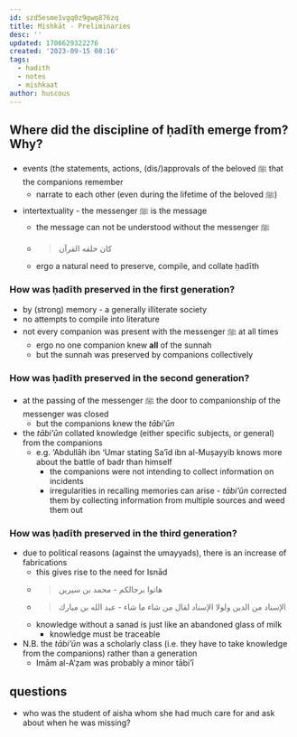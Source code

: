 ```yaml
---
id: szd5esme1vgq0z9gwq876zq
title: Mishkāt - Preliminaries
desc: ''
updated: 1706629322276
created: '2023-09-15 08:16'
tags:
  - hadith
  - notes
  - mishkaat
author: huscous
---
```


## Where did the discipline of ḥadīth emerge from? Why?

- events (the statements, actions, (dis/)approvals of the beloved ﷺ that the companions remember
    - narrate to each other (even during the lifetime of the beloved ﷺ)
- intertextuality - the messenger ﷺ is the message
    - the message can not be understood without the messenger ﷺ
    - >  كان خلقه القرآن
    - ergo a natural need to preserve, compile, and collate ḥadīth


### How was ḥadīth preserved in the first generation?

- by (strong) memory - a generally illiterate society
- no attempts to compile into literature
- not every companion was present with the messenger ﷺ at all times
    - ergo no one companion knew **all** of the sunnah
    - but the sunnah was preserved by companions collectively

### How was ḥadīth preserved in the second generation?

- at the passing of the messenger ﷺ the door to companionship of the messenger was closed
    - but the companions knew the *tābi’ūn*
- the *tābi’ūn* collated knowledge (either specific subjects, or general) from the companions
    - e.g. ‘Abdullāh ibn ‘Umar stating Sa’īd ibn al-Muṣayyib knows more about the battle of badr than himself
        - the companions were not intending to collect information on incidents
        - irregularities in recalling memories can arise - *tābi’ūn* corrected them by collecting information from multiple sources and weed them out


### How was ḥadīth preserved in the third generation?

- due to political reasons (against the umayyads), there is an increase of fabrications
    - this gives rise to the need for Isnād
    - > هاتوا برجالكم - محمد بن سيرين
    - > الإسناد من الدين ولولا الإسناد لقال من شاء ما شاء - عبد الله بن مبارك
    - knowledge without a sanad is just like an abandoned glass of milk
        - knowledge must be traceable
- N.B. the *tābi’ūn* was a scholarly class (i.e. they have to take knowledge from the companions) rather than a generation
    - Imām al-A’ẓam was probably a minor tābi’ī


## questions

- who was the student of aisha whom she had much care for and ask about when he was missing?


